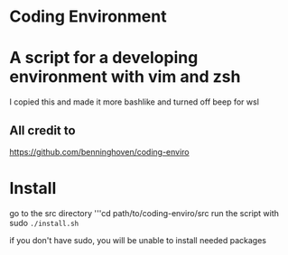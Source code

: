 # Coding Environment
# A script for a developing environment with vim and zsh
I copied this and made it more bashlike and turned off beep for wsl

## All credit to
https://github.com/benninghoven/coding-enviro

# Install
go to the src directory
'''cd path/to/coding-enviro/src
run the script with sudo
```./install.sh```

if you don't have sudo, you will be unable to install needed packages
